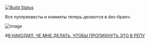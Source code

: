 [![Build Status](https://travis-ci.org/animusdev/whitgreen.svg?branch=dev)](https://travis-ci.org/animusdev/whitgreen)

Все пуллреквесты и коммиты теперь делаются в dev-бранч.   
 
![image](https://cloud.githubusercontent.com/assets/17518355/18066135/affbcfee-6e3f-11e6-8d25-3ea2f5bab440.png)

#[Я НАКОДИЛ, ЧЕ МНЕ ДЕЛАТЬ, ЧТОБЫ ПРОПИХНУТЬ ЭТО В РЕПУ](https://github.com/animusdev/green/blob/dev/CONTRIBUTING.md)
